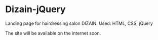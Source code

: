 # Dizain-jQuery
Landing page for hairdressing salon DIZAIN. Used: HTML, CSS, jQuery

The site will be available on the internet soon.
